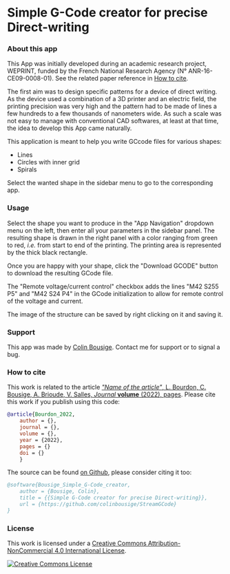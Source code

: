 # Simple G-Code creator for precise Direct-writing

### About this app

This App was initially developed during an academic research project, WEPRINT, funded by the French National Research Agency (N° ANR-16-CE09-0008-01). See the related paper reference in [How to cite](#how-to-cite).

The first aim was to design specific patterns for a device of direct writing. As the device used a combination of a 3D printer and an electric field, the printing precision was very high and the pattern had to be made of lines a few hundreds to a few thousands of nanometers wide. As such a scale was not easy to manage with conventional CAD softwares, at least at that time, the idea to develop this App came naturally.

This application is meant to help you write GCcode files for various shapes:

- Lines
- Circles with inner grid
- Spirals

Select the wanted shape in the sidebar menu to go to the corresponding app.

### Usage

Select the shape you want to produce in the "App Navigation" dropdown menu on the left, then enter all your parameters in the sidebar panel. The resulting shape is drawn in the right panel with a color ranging from green to red, *i.e.* from start to end of the printing. The printing area is represented by the thick black rectangle.

Once you are happy with your shape, click the "Download GCODE" button to download the resulting GCode file.

The "Remote voltage/current control" checkbox adds the lines "M42 S255 P5" and "M42 S24 P4" in the GCode initialization to allow for remote control of the voltage and current.

The image of the structure can be saved by right clicking on it and saving it.

### Support

This app was made by [Colin Bousige](mailto:colin.bousige@cnrs.fr). Contact me for support or to signal a bug.

### How to cite

This work is related to the article [*"Name of the article"*, L. Bourdon, C. Bousige, A. Brioude, V. Salles, *Journal* **volume** (2022), pages](http://doi.org/the_doi). Please cite this work if you publish using this code:

```bibtex
@article{Bourdon_2022,
    author = {},
    journal = {},
    volume = {},
    year = {2022},
    pages = {}
    doi = {}
    }
```

The source can be found [on Github](https://github.com/colinbousige/StreamGCode), please consider citing it too:

```bibtex
@software{Bousige_Simple_G-Code_creator,
    author = {Bousige, Colin},
    title = {{Simple G-Code creator for precise Direct-writing}},
    url = {https://github.com/colinbousige/StreamGCode}
}
```

### License

This work is licensed under a <a rel="license" href="http://creativecommons.org/licenses/by-nc/4.0/">Creative Commons Attribution-NonCommercial 4.0 International License</a>.

<a rel="license" href="http://creativecommons.org/licenses/by-nc/4.0/"><img alt="Creative Commons License" style="border-width:0" src="https://i.creativecommons.org/l/by-nc/4.0/88x31.png" /></a>
